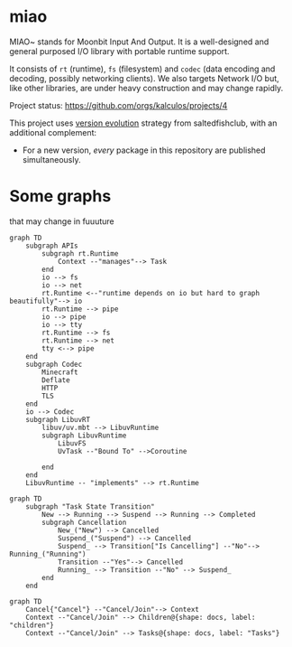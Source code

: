 # miao

MIAO~ stands for Moonbit Input And Output. It is a well-designed and general purposed I/O library with portable runtime support. 

It consists of `rt` (runtime), `fs` (filesystem) and `codec` (data encoding and decoding, possibly networking clients). We also targets Network I/O but, like other libraries, are under heavy construction and may change rapidly.

Project status: https://github.com/orgs/kalculos/projects/4

This project uses [version evolution](https://github.com/saltedfishclub/documents/blob/main/Evolution_EN.md) strategy from saltedfishclub, with an additional complement:
 - For a new version, _every_ package in this repository are published simultaneously.

# Some graphs
that may change in fuuuture


```mermaid
graph TD
    subgraph APIs
        subgraph rt.Runtime
            Context --"manages"--> Task
        end
        io --> fs
        io --> net
        rt.Runtime <--"runtime depends on io but hard to graph beautifully"--> io
        rt.Runtime --> pipe
        io --> pipe
        io --> tty
        rt.Runtime --> fs
        rt.Runtime --> net
        tty <--> pipe
    end
    subgraph Codec
        Minecraft
        Deflate
        HTTP
        TLS
    end
    io --> Codec
    subgraph LibuvRT 
        libuv/uv.mbt --> LibuvRuntime
        subgraph LibuvRuntime
            LibuvFS
            UvTask --"Bound To" -->Coroutine
            
        end
    end
    LibuvRuntime -- "implements" --> rt.Runtime
``` 

```mermaid
graph TD
    subgraph "Task State Transition"
        New --> Running --> Suspend --> Running --> Completed
        subgraph Cancellation 
            New_("New") --> Cancelled
            Suspend_("Suspend") --> Cancelled
            Suspend_ --> Transition["Is Cancelling"] --"No"--> Running_("Running")
            Transition --"Yes"--> Cancelled
            Running_ --> Transition --"No" --> Suspend_
        end
    end
```

```mermaid
graph TD
    Cancel{"Cancel"} --"Cancel/Join"--> Context
    Context --"Cancel/Join" --> Children@{shape: docs, label: "children"}
    Context --"Cancel/Join" --> Tasks@{shape: docs, label: "Tasks"}
```
